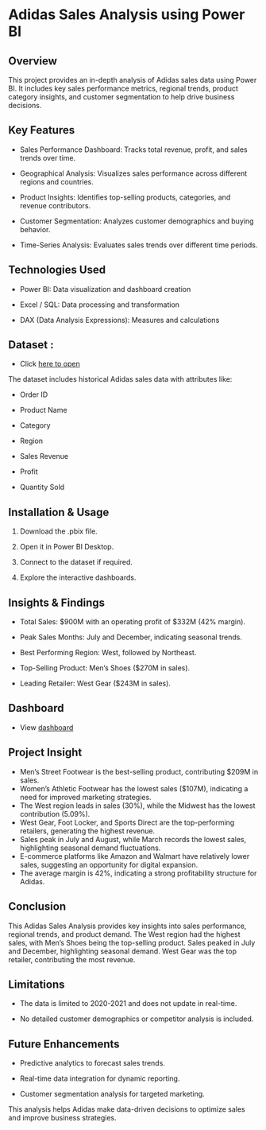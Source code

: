 # Adidas Sales Analysis using Power BI

## **Overview**

This project provides an in-depth analysis of Adidas sales data using Power BI. It includes key sales performance metrics, regional trends, product category insights, and customer segmentation to help drive business decisions.

## **Key Features**

* Sales Performance Dashboard: Tracks total revenue, profit, and sales trends over time.

* Geographical Analysis: Visualizes sales performance across different regions and countries.

* Product Insights: Identifies top-selling products, categories, and revenue contributors.

* Customer Segmentation: Analyzes customer demographics and buying behavior.

* Time-Series Analysis: Evaluates sales trends over different time periods.


## **Technologies Used**

* Power BI: Data visualization and dashboard creation

* Excel / SQL: Data processing and transformation

* DAX (Data Analysis Expressions): Measures and calculations


## **Dataset** :
* Click [here to open](https://github.com/Neeha8019/Adidas-Sales-Analysis/blob/main/Adidas%20US%20Sales%20Datasets.xlsx)

The dataset includes historical Adidas sales data with attributes like:

* Order ID

* Product Name

* Category

* Region

* Sales Revenue
 
* Profit

* Quantity Sold


## **Installation & Usage**

1. Download the .pbix file.


2. Open it in Power BI Desktop.


3. Connect to the dataset if required.


4. Explore the interactive dashboards.



## **Insights & Findings**

* Total Sales: $900M with an operating profit of $332M (42% margin).

* Peak Sales Months: July and December, indicating seasonal trends.

* Best Performing Region: West, followed by Northeast.

* Top-Selling Product: Men’s Shoes ($270M in sales).

* Leading Retailer: West Gear ($243M in sales).
  
## **Dashboard**

* View [dashboard](https://github.com/Neeha8019/Adidas-Sales-Analysis/blob/main/Adidas%20Sales%20Analysis%20Image.png.png)

## **Project Insight**
* Men’s Street Footwear is the best-selling product, contributing $209M in sales.
* Women’s Athletic Footwear has the lowest sales ($107M), indicating a need for improved marketing strategies.
* The West region leads in sales (30%), while the Midwest has the lowest contribution (5.09%).
* West Gear, Foot Locker, and Sports Direct are the top-performing retailers, generating the highest revenue.
* Sales peak in July and August, while March records the lowest sales, highlighting seasonal demand fluctuations.
* E-commerce platforms like Amazon and Walmart have relatively lower sales, suggesting an opportunity for digital expansion.
* The average margin is 42%, indicating a strong profitability structure for Adidas.



## **Conclusion**
 
This Adidas Sales Analysis provides key insights into sales performance, regional trends, and product demand. The West region had the highest sales, with Men’s Shoes being the top-selling product. Sales peaked in July and December, highlighting seasonal demand. West Gear was the top retailer, contributing the most revenue.

## **Limitations**

* The data is limited to 2020-2021 and does not update in real-time.

* No detailed customer demographics or competitor analysis is included.


## **Future Enhancements**

* Predictive analytics to forecast sales trends.

* Real-time data integration for dynamic reporting.

* Customer segmentation analysis for targeted marketing.

This analysis helps Adidas make data-driven decisions to optimize sales and improve business strategies.









